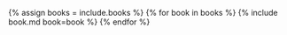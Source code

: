 {% assign books = include.books %}
{% for book in books %}
{% include book.md book=book %}
{% endfor %}
